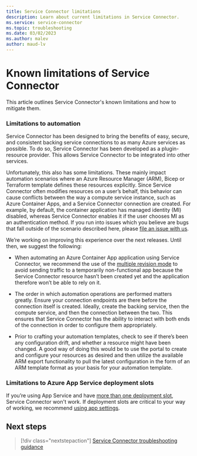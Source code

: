 ```yaml
---
title: Service Connector limitations
description: Learn about current limitations in Service Connector.
ms.service: service-connector
ms.topic: troubleshooting
ms.date: 03/02/2023
ms.author: malev
author: maud-lv
---
```


# Known limitations of Service Connector

This article outlines Service Connector's known limitations and how to mitigate them.

### Limitations to automation

Service Connector has been designed to bring the benefits of easy, secure, and consistent backing service connections to as many Azure services as possible. To do so, Service Connector has been developed as a plugin-resource provider. This allows Service Connector to be integrated into other services. 

Unfortunately, this also has some limitations. These mainly impact automation scenarios where an Azure Resource Manager (ARM), Bicep or Terraform template defines these resources explicitly. Since Service Connector often modifies resources on a user’s behalf, this behavior can cause conflicts between the way a compute service instance, such as Azure Container Apps, and a Service Connector connection are created. For example, by default, the container application has managed identity (MI) disabled, whereas Service Connector enables it if the user chooses MI as an authentication method. If you run into issues which you believe are bugs that fall outside of the scenario described here, please [file an issue with us](https://github.com/microsoft/azure-container-apps/issues/new/choose). 

We’re working on improving this experience over the next releases. Until then, we suggest the following: 

- When automating an Azure Container App application using Service Connector, we recommend the use of the [multiple revision mode](../container-apps/revisions.md#revision-modes) to avoid sending traffic to a temporarily non-functional app because the Service Connector resource hasn’t been created yet and the application therefore won’t be able to rely on it. 

- The order in which automation operations are performed matters greatly. Ensure your connection endpoints are there before the connection itself is created. Ideally, create the backing service, then the compute service, and then the connection between the two. This ensures that Service Connector has the ability to interact with both ends of the connection in order to configure them appropriately. 

- Prior to crafting your automation templates, check to see if there’s been any configuration drift, and whether a resource might have been changed. A good way of doing this would be to use the portal to create and configure your resources as desired and then utilize the available ARM export functionality to pull the latest configuration in the form of an ARM template format as your basis for your automation template.

### Limitations to Azure App Service deployment slots

If you’re using App Service and have [more than one deployment slot](../app-service/deploy-staging-slots.md), Service Connector won't work. If deployment slots are critical to your way of working, we recommend [using app settings](../app-service/configure-common.md). 

## Next steps

> [!div class="nextstepaction"]
> [Service Connector troubleshooting guidance](./how-to-troubleshoot-front-end-error.md)
